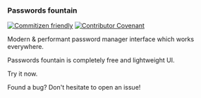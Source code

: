 ### Passwords fountain

[![Commitizen friendly](https://img.shields.io/badge/commitizen-friendly-brightgreen.svg)](http://commitizen.github.io/cz-cli/)
[![Contributor Covenant](https://img.shields.io/badge/Contributor%20Covenant-v2.0%20adopted-ff69b4.svg)](code_of_conduct.md)

Modern & performant password manager interface which works everywhere.

Passwords fountain is completely free and lightweight UI.

Try it now.

Found a bug? Don't hesitate to open an issue!